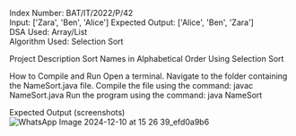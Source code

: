 Index Number: BAT/IT/2022/P/42  
Input: ['Zara', 'Ben', 'Alice'] 
Expected Output: ['Alice', 'Ben', 'Zara']  
DSA Used: Array/List  
Algorithm Used: Selection Sort  

Project Description
Sort Names in Alphabetical Order Using Selection Sort

How to Compile and Run
Open a terminal.
Navigate to the folder containing the NameSort.java file.
Compile the file using the command:
javac NameSort.java
Run the program using the command:
java NameSort

Expected Output (screenshots)
![WhatsApp Image 2024-12-10 at 15 26 39_efd0a9b6](https://github.com/user-attachments/assets/a782e501-282c-42b5-907e-1c3e0c878d08)

